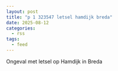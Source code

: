 ```yaml
---
layout: post
title: "p 1 323547 letsel hamdijk breda"
date: 2025-08-12
categories: 
  - rss
tags: 
  - feed
---
```


Ongeval met letsel op Hamdijk in Breda
